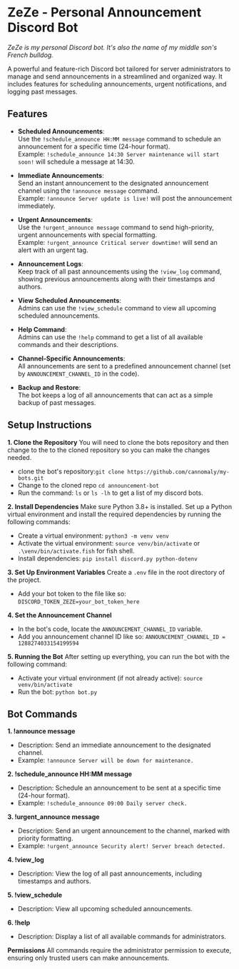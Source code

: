 # ZeZe - Personal Announcement Discord Bot

*ZeZe is my personal Discord bot. It's also the name of my middle son's French bulldog.*

A powerful and feature-rich Discord bot tailored for server administrators to manage and send announcements in a streamlined and organized way. It includes features for scheduling announcements, urgent notifications, and logging past messages.

## Features

- **Scheduled Announcements**:  
  Use the `!schedule_announce HH:MM message` command to schedule an announcement for a specific time (24-hour format).  
  Example: `!schedule_announce 14:30 Server maintenance will start soon!` will schedule a message at 14:30.

- **Immediate Announcements**:  
  Send an instant announcement to the designated announcement channel using the `!announce message` command.  
  Example: `!announce Server update is live!` will post the announcement immediately.

- **Urgent Announcements**:  
  Use the `!urgent_announce message` command to send high-priority, urgent announcements with special formatting.  
  Example: `!urgent_announce Critical server downtime!` will send an alert with an urgent tag.

- **Announcement Logs**:  
  Keep track of all past announcements using the `!view_log` command, showing previous announcements along with their timestamps and authors.

- **View Scheduled Announcements**:  
  Admins can use the `!view_schedule` command to view all upcoming scheduled announcements.

- **Help Command**:  
  Admins can use the `!help` command to get a list of all available commands and their descriptions.

- **Channel-Specific Announcements**:  
  All announcements are sent to a predefined announcement channel (set by `ANNOUNCEMENT_CHANNEL_ID` in the code).

- **Backup and Restore**:  
  The bot keeps a log of all announcements that can act as a simple backup of past messages.

## Setup Instructions

**1. Clone the Repository**
You will need to clone the bots repository and then change to the to the cloned repository so you can make the changes needed.
- clone the bot's repository:`git clone https://github.com/cannomaly/my-bots.git`
- Change to the cloned repo `cd announcement-bot`
- Run the command: `ls` or `ls -lh` to get a list of my discord bots.

**2. Install Dependencies**
Make sure Python 3.8+ is installed. Set up a Python virtual environment and install the required dependencies by running the following commands:
- Create a virtual environment: `python3 -m venv venv`
- Activate the virtual environment: `source venv/bin/activate` or `.\venv/bin/activate.fish` for fish shell.
- Install dependencies: `pip install discord.py python-dotenv`

**3. Set Up Environment Variables**
Create a `.env` file in the root directory of the project.
- Add your bot token to the file like so: `DISCORD_TOKEN_ZEZE=your_bot_token_here`

**4. Set the Announcement Channel**
- In the bot's code, locate the `ANNOUNCEMENT_CHANNEL_ID` variable.
- Add you announcement channel ID like so: `ANNOUNCEMENT_CHANNEL_ID = 1288274033154199594`

**5. Running the Bot**
After setting up everything, you can run the bot with the following command:
- Activate your virtual environment (if not already active): `source venv/bin/activate`
- Run the bot: `python bot.py`

## Bot Commands

**1. !announce message**
- Description: Send an immediate announcement to the designated channel.
- Example: `!announce Server will be down for maintenance.`

**2. !schedule_announce HH:MM message**
- Description: Schedule an announcement to be sent at a specific time (24-hour format).
- Example: `!schedule_announce 09:00 Daily server check.`

**3. !urgent_announce message**
- Description: Send an urgent announcement to the channel, marked with priority formatting.
- Example: `!urgent_announce Security alert! Server breach detected.`

**4. !view_log**
- Description: View the log of all past announcements, including timestamps and authors.

**5. !view_schedule**
- Description: View all upcoming scheduled announcements.

**6. !help**
- Description: Display a list of all available commands for administrators.

**Permissions**
All commands require the administrator permission to execute, ensuring only trusted users can make announcements.

